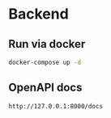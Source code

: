 # Backend

## Run via docker
```sh
docker-compose up -d
```
## OpenAPI docs
```sh
http://127.0.0.1:8000/docs
```
